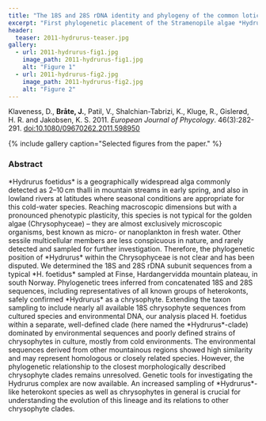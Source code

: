 ```yaml
---
title: "The 18S and 28S rDNA identity and phylogeny of the common lotic chrysophyte *Hydrurus foetidus*."
excerpt: "First phylogenetic placement of the Stramenopile algae *Hydrurus foetidus*."
header:
  teaser: 2011-hydrurus-teaser.jpg
gallery:
  - url: 2011-hydrurus-fig1.jpg
    image_path: 2011-hydrurus-fig1.jpg
    alt: "Figure 1"
  - url: 2011-hydrurus-fig2.jpg
    image_path: 2011-hydrurus-fig2.jpg
    alt: "Figure 2"
---
```

Klaveness, D., **Bråte, J.**, Patil, V., Shalchian-Tabrizi, K., Kluge, R., Gislerød, H. R. and Jakobsen, K. S. 2011. *European Journal of Phycology*. 46(3):282-291. [doi:10.1080/09670262.2011.598950](http://www.tandfonline.com/doi/abs/10.1080/09670262.2011.598950)

{% include gallery caption="Selected figures from the paper." %}

<h3>Abstract</h3>
*Hydrurus foetidus* is a geographically widespread alga commonly detected as 2–10 cm thalli in mountain streams in early spring, and also in lowland rivers at latitudes where seasonal conditions are appropriate for this cold-water species. Reaching macroscopic dimensions but with a pronounced phenotypic plasticity, this species is not typical for the golden algae (Chrysophyceae) – they are almost exclusively microscopic organisms, best known as micro- or nanoplankton in fresh water. Other sessile multicellular members are less conspicuous in nature, and rarely detected and sampled for further investigation. Therefore, the phylogenetic position of *Hydrurus* within the Chrysophyceae is not clear and has been disputed. We determined the 18S and 28S rDNA subunit sequences from a typical *H. foetidus* sampled at Finse, Hardangervidda mountain plateau, in south Norway. Phylogenetic trees inferred from concatenated 18S and 28S sequences, including representatives of all known groups of heterokonts, safely confirmed *Hydrurus* as a chrysophyte. Extending the taxon sampling to include nearly all available 18S chrysophyte sequences from cultured species and environmental DNA, our analysis placed H. foetidus within a separate, well-defined clade (here named the *Hydrurus*-clade) dominated by environmental sequences and poorly defined strains of chrysophytes in culture, mostly from cold environments. The environmental sequences derived from other mountainous regions showed high similarity and may represent homologous or closely related species. However, the phylogenetic relationship to the closest morphologically described chrysophyte clades remains unresolved. Genetic tools for investigating the Hydrurus complex are now available. An increased sampling of *Hydrurus*-like heterokont species as well as chrysophytes in general is crucial for understanding the evolution of this lineage and its relations to other chrysophyte clades.